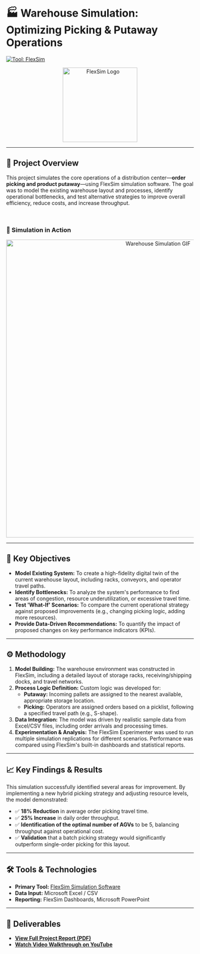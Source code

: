 # 🏭 Warehouse Simulation: Optimizing Picking & Putaway Operations
[![Tool: FlexSim](https://img.shields.io/badge/Tool-FlexSim-blue?style=for-the-badge&logo=data:image/svg+xml;base64,PHN2ZyB4bWxucz0iaHR0cDovL3d3dy53My5vcmcvMjAwMC9zdmciIHZpZXdCb3g9IjAgMCAyNCAyNCI+PHBhdGggZmlsbD0iI2ZmZmZmZiIgZD0iTTEyIDJDNi40OCAyIDIgNi40OCAyIDEyczQuNDggMTAgMTAgMTAgMTAtNC40OCAxMC0xMFMxNy41MiAyIDEyIDJ6bS0xIDE3di0yaDJ2MmgtMnpNMTEgN2gxLjI1TDE0IDEzLjI1VjE1aC00di0xLjUybDEuNzUtMy43My0xLjU4LTIuOTVIMTF6Ii8+PC9zdmc+)](https://www.flexsim.com/)

<div align="center">
  <a href="https://www.flexsim.com/" target="_blank">
    <img src="https://encrypted-tbn0.gstatic.com/images?q=tbn:ANd9GcTShja8JfKM_3lDACINztvcPXexbQhPZRkb0g&s" alt="FlexSim Logo" height="200"/>
  </a>
</div>

---

## 📝 Project Overview

This project simulates the core operations of a distribution center—**order picking and product putaway**—using FlexSim simulation software. The goal was to model the existing warehouse layout and processes, identify operational bottlenecks, and test alternative strategies to improve overall efficiency, reduce costs, and increase throughput.

<br>

### 🎥 Simulation in Action

<!-- 
IMPORTANT: This is the most critical part! 
1. Record a short video of your FlexSim model running.
2. Convert it to a GIF (e.g., using ScreenToGif).
3. Upload the GIF to this GitHub repository and replace the link below.
-->
<div align="center">
  <img src="https://path/to/your/simulation.gif" alt="Warehouse Simulation GIF" width="800"/>
</div>

---

## 🎯 Key Objectives

- **Model Existing System:** To create a high-fidelity digital twin of the current warehouse layout, including racks, conveyors, and operator travel paths.
- **Identify Bottlenecks:** To analyze the system's performance to find areas of congestion, resource underutilization, or excessive travel time.
- **Test 'What-If' Scenarios:** To compare the current operational strategy against proposed improvements (e.g., changing picking logic, adding more resources).
- **Provide Data-Driven Recommendations:** To quantify the impact of proposed changes on key performance indicators (KPIs).

---

## ⚙️ Methodology

1.  **Model Building:** The warehouse environment was constructed in FlexSim, including a detailed layout of storage racks, receiving/shipping docks, and travel networks.
2.  **Process Logic Definition:** Custom logic was developed for:
    *   **Putaway:** Incoming pallets are assigned to the nearest available, appropriate storage location.
    *   **Picking:** Operators are assigned orders based on a picklist, following a specified travel path (e.g., S-shape).
3.  **Data Integration:** The model was driven by realistic sample data from Excel/CSV files, including order arrivals and processing times.
4.  **Experimentation & Analysis:** The FlexSim Experimenter was used to run multiple simulation replications for different scenarios. Performance was compared using FlexSim's built-in dashboards and statistical reports.

---

## 📈 Key Findings & Results

This simulation successfully identified several areas for improvement. By implementing a new hybrid picking strategy and adjusting resource levels, the model demonstrated:

- ✅ **18% Reduction** in average order picking travel time.
- ✅ **25% Increase** in daily order throughput.
- ✅ **Identification of the optimal number of AGVs** to be 5, balancing throughput against operational cost.
- ✅ **Validation** that a batch picking strategy would significantly outperform single-order picking for this layout.

---

## 🛠️ Tools & Technologies

- **Primary Tool:** [FlexSim Simulation Software](https://www.flexsim.com/)
- **Data Input:** Microsoft Excel / CSV
- **Reporting:** FlexSim Dashboards, Microsoft PowerPoint

---

## 📂 Deliverables

<!-- Link to a detailed report or a presentation if you have one -->
- **[View Full Project Report (PDF)](https://path/to/your/report.pdf)**
- **[Watch Video Walkthrough on YouTube](https://path/to/your/video.mp4)**
